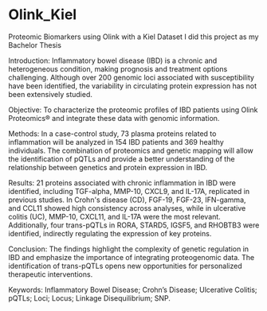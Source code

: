 # Olink_Kiel
Proteomic Biomarkers using Olink with a Kiel Dataset
I did this project as my Bachelor Thesis


Introduction: Inflammatory bowel disease (IBD) is a chronic and heterogeneous condition, making prognosis and treatment options challenging. Although over 200 genomic loci associated with susceptibility have been identified, the variability in circulating protein expression has not been extensively studied.

Objective: To characterize the proteomic profiles of IBD patients using Olink Proteomics® and integrate these data with genomic information.

Methods: In a case-control study, 73 plasma proteins related to inflammation will be analyzed in 154 IBD patients and 369 healthy individuals. The combination of proteomics and genetic mapping will allow the identification of pQTLs and provide a better understanding of the relationship between genetics and protein expression in IBD.

Results: 21 proteins associated with chronic inflammation in IBD were identified, including TGF-alpha, MMP-10, CXCL9, and IL-17A, replicated in previous studies. In Crohn's disease (CD), FGF-19, FGF-23, IFN-gamma, and CCL11 showed high consistency across analyses, while in ulcerative colitis (UC), MMP-10, CXCL11, and IL-17A were the most relevant. Additionally, four trans-pQTLs in RORA, STARD5, IGSF5, and RHOBTB3 were identified, indirectly regulating the expression of key proteins.

Conclusion: The findings highlight the complexity of genetic regulation in IBD and emphasize the importance of integrating proteogenomic data. The identification of trans-pQTLs opens new opportunities for personalized therapeutic interventions.

Keywords: Inflammatory Bowel Disease; Crohn’s Disease; Ulcerative Colitis; pQTLs; Loci; Locus; Linkage Disequilibrium; SNP.
